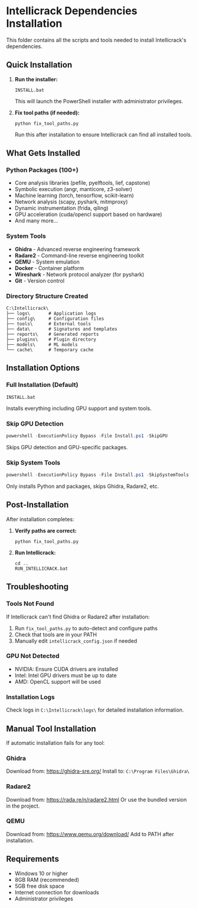 # Intellicrack Dependencies Installation

This folder contains all the scripts and tools needed to install Intellicrack's dependencies.

## Quick Installation

1. **Run the installer:**
   ```batch
   INSTALL.bat
   ```
   This will launch the PowerShell installer with administrator privileges.

2. **Fix tool paths (if needed):**
   ```batch
   python fix_tool_paths.py
   ```
   Run this after installation to ensure Intellicrack can find all installed tools.

## What Gets Installed

### Python Packages (100+)
- Core analysis libraries (pefile, pyelftools, lief, capstone)
- Symbolic execution (angr, manticore, z3-solver)
- Machine learning (torch, tensorflow, scikit-learn)
- Network analysis (scapy, pyshark, mitmproxy)
- Dynamic instrumentation (frida, qiling)
- GPU acceleration (cuda/opencl support based on hardware)
- And many more...

### System Tools
- **Ghidra** - Advanced reverse engineering framework
- **Radare2** - Command-line reverse engineering toolkit
- **QEMU** - System emulation
- **Docker** - Container platform
- **Wireshark** - Network protocol analyzer (for pyshark)
- **Git** - Version control

### Directory Structure Created
```
C:\Intellicrack\
├── logs\       # Application logs
├── config\     # Configuration files
├── tools\      # External tools
├── data\       # Signatures and templates
├── reports\    # Generated reports
├── plugins\    # Plugin directory
├── models\     # ML models
└── cache\      # Temporary cache
```

## Installation Options

### Full Installation (Default)
```batch
INSTALL.bat
```
Installs everything including GPU support and system tools.

### Skip GPU Detection
```powershell
powershell -ExecutionPolicy Bypass -File Install.ps1 -SkipGPU
```
Skips GPU detection and GPU-specific packages.

### Skip System Tools
```powershell
powershell -ExecutionPolicy Bypass -File Install.ps1 -SkipSystemTools
```
Only installs Python and packages, skips Ghidra, Radare2, etc.

## Post-Installation

After installation completes:

1. **Verify paths are correct:**
   ```batch
   python fix_tool_paths.py
   ```

2. **Run Intellicrack:**
   ```batch
   cd ..
   RUN_INTELLICRACK.bat
   ```

## Troubleshooting

### Tools Not Found
If Intellicrack can't find Ghidra or Radare2 after installation:
1. Run `fix_tool_paths.py` to auto-detect and configure paths
2. Check that tools are in your PATH
3. Manually edit `intellicrack_config.json` if needed

### GPU Not Detected
- NVIDIA: Ensure CUDA drivers are installed
- Intel: Intel GPU drivers must be up to date
- AMD: OpenCL support will be used

### Installation Logs
Check logs in `C:\Intellicrack\logs\` for detailed installation information.

## Manual Tool Installation

If automatic installation fails for any tool:

### Ghidra
Download from: https://ghidra-sre.org/
Install to: `C:\Program Files\Ghidra\`

### Radare2
Download from: https://rada.re/n/radare2.html
Or use the bundled version in the project.

### QEMU
Download from: https://www.qemu.org/download/
Add to PATH after installation.

## Requirements

- Windows 10 or higher
- 8GB RAM (recommended)
- 5GB free disk space
- Internet connection for downloads
- Administrator privileges